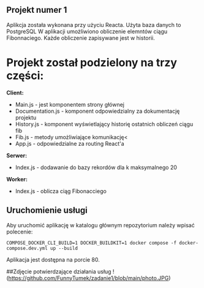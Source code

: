 ## Projekt numer 1
Aplikcja została wykonana przy użyciu Reacta. Użyta baza danych to PostgreSQL
W aplikacji umożliwiono obliczenie elemntów ciągu Fibonnaciego. Każde obliczenie zapisywane jest w historii.</p>
# Projekt został podzielony na trzy części:

**Client:**
- Main.js - jest komponentem strony głównej
- Documentation.js - komponent odpowiedzialny za dokumentację projektu
- History.js - komponent wyświetlający historię ostatnich obliczeń ciągu fib
- Fib.js - metody umożliwiające komunikację<
- App.js - odpowiedzialne za routing React'a
 
**Serwer:**
- Index.js - dodawanie do bazy rekordów dla k maksymalnego 20
 
**Worker:**
- Index.js - oblicza ciąg Fibonacciego

## Uruchomienie usługi
Aby uruchomić aplikację w katalogu głównym repozytorium należy wpisać polecenie:

`COMPOSE_DOCKER_CLI_BUILD=1 DOCKER_BUILDKIT=1 docker compose -f docker-compose.dev.yml up --build`

Aplikacja jest dostępna na porcie 80.

##Zdjęcie potwierdzające działania usług
!(https://github.com/FunnyTumek/zadanie1/blob/main/photo.JPG)

